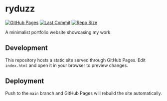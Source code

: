 # ryduzz

[![GitHub Pages](https://img.shields.io/badge/hosted%20on-GitHub%20Pages-blue?logo=github)](https://ryderjt.github.io/ryduzz/)
[![Last Commit](https://img.shields.io/github/last-commit/ryderjt/ryduzz?logo=github)](https://github.com/ryderjt/ryduzz/commits)
[![Repo Size](https://img.shields.io/github/repo-size/ryderjt/ryduzz)](https://github.com/ryderjt/ryduzz)

A minimalist portfolio website showcasing my work.

## Development

This repository hosts a static site served through GitHub Pages. Edit `index.html` and open it in your browser to preview changes.

## Deployment

Push to the `main` branch and GitHub Pages will rebuild the site automatically.

